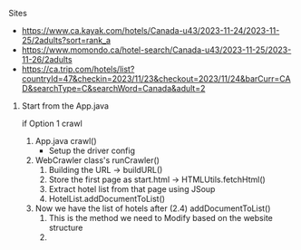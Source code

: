 Sites

- https://www.ca.kayak.com/hotels/Canada-u43/2023-11-24/2023-11-25/2adults?sort=rank_a
- https://www.momondo.ca/hotel-search/Canada-u43/2023-11-25/2023-11-26/2adults
- https://ca.trip.com/hotels/list?countryId=47&checkin=2023/11/23&checkout=2023/11/24&barCurr=CAD&searchType=C&searchWord=Canada&adult=2

1. Start from the App.java

   if Option 1 crawl

   1. App.java crawl()
      - Setup the driver config
   2. WebCrawler class's runCrawler()
      1. Building the URL -> buildURL()
      2. Store the first page as start.html -> HTMLUtils.fetchHtml()
      3. Extract hotel list from that page using JSoup
      4. HotelList.addDocumentToList()
   3. Now we have the list of hotels after (2.4) addDocumentToList()
      1. This is the method we need to Modify based on the website structure
      2.
